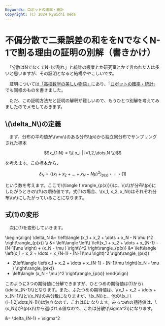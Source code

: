 ```yaml
---
Keywords: ロボットの確率・統計
Copyright: (C) 2024 Ryuichi Ueda
---
```


# 不偏分散で二乗誤差の和ををNでなくN-1で割る理由の証明の別解（書きかけ）

　「分散はNでなくてN-1で割れ」と統計の授業とか研究室とかで言われた人は多いと思いますが、その証明となると結構ややこしいです。

　証明については[「高校数学の美しい物語」](https://manabitimes.jp/math/1035)にあり、「[ロボットの確率・統計](https://amzn.to/4eYBEk4)」でも同様のものを書きました。

　ただ、この証明方法だと証明の解釈が難しいので、もうひとつ別解を考えてみましたのでメモしておきます。

## \\(\delta_N\\)の定義


　まず、分布の平均値が\\(\mu\\)のある分布\\(p\\)から独立同分布でサンプリングされた標本

$$x_{1:N} = \\{ x_i | i=1,2,\dots,N \\}$$

を考えます。この標本から、

$$\delta_N = \left\langle (x_1 + x_2 + \dots + x_N - N \mu )^2 \right\rangle_{p(x)}\text{・・・(1)}$$
 
という数を考えます。ここで\\(\langle f \rangle_{p(x)}\\)は、\\(x\\)が分布\\(p\\)にしたがうときの\\(f\\)の期待値です。式(1)の場合、\\(x_1, x_2, x_N\\)はそれぞれ分布\\(p\\)にしたがっていることになります。

## 式(1)の変形

　次に(1)を変形していきます。

\begin{align}
\delta_N &= \left\langle (x_1 + x_2 + \dots + x_N - N \mu )^2 \right\rangle_{p(x)} \\\\
&= \left\langle \left\\{ \left(x_1 + x_2 + \dots + x_{N-1} - [N-1]\mu \right) + (x_N - \mu ) \right\\}^2 \right\rangle_{p(x)}
&= \left\langle  \left(x_1 + x_2 + \dots + x_{N-1} - [N-1]\mu \right)^2 \right\rangle_{p(x)}
+ 2\left\langle \left(x_1 + x_2 + \dots + x_{N-1} - [N-1]\mu \right)(x_N - \mu ) \right\rangle_{p(x)}
+ \left\langle (x_N - \mu )^2 \right\rangle_{p(x)}
\end{align}

このように3つの期待値に分解できますが、ひとつめの期待値は(1)から\\(\delta_{N-1}\\)となります。また、ふたつめの期待値は、\\(x_1 + x_2 + \dots + x_{N-1}\\)と\\(x_N\\)の共分散になりますが、\\(x_N\\)と、他の\\(x_i \ (i=1,2,\dots,N-1)\\)は独立なので、これは0になります。みっつめの期待値は、\\(x_N\\)が\\(p(x)\\)から選ばれる値なので、これは分散\\(\sigma^2\\)になります。


&= \delta_{N-1} + \sigma^2


